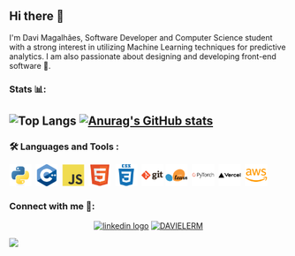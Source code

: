 ## Hi there 👋
I'm Davi Magalhães, Software Developer and Computer Science student with a strong interest in utilizing Machine Learning techniques for predictive analytics. I am also passionate about designing and developing front-end software 🤠.

### Stats 📊:
![Top Langs](https://github-readme-stats.vercel.app/api/top-langs/?username=CS-DaviMagalhaes&layout=compact&hide=cmake,c)
[![Anurag's GitHub stats](https://github-readme-stats.vercel.app/api?username=CS-DaviMagalhaes)](https://github.com/anuraghazra/github-readme-stats)
--- 
### :hammer_and_wrench: Languages and Tools :
<div>
  <img src="https://github.com/devicons/devicon/blob/master/icons/python/python-original.svg" title="Python" alt="Python" width="40" height="40"/>&nbsp;
  <img src="https://github.com/devicons/devicon/blob/master/icons/cplusplus/cplusplus-original.svg" title="CPP" alt="CPP" width="40" height="40"/>&nbsp;
  <img src="https://github.com/devicons/devicon/blob/master/icons/javascript/javascript-original.svg" title="JavaScript" alt="JavaScript" width="40" height="40"/>&nbsp;
  <img src="https://github.com/devicons/devicon/blob/master/icons/html5/html5-original.svg" title="HTML5" alt="HTML" width="40" height="40"/>&nbsp;
  <img src="https://github.com/devicons/devicon/blob/master/icons/css3/css3-plain-wordmark.svg" title="CSS3" alt="CSS3" width="40" height="40"/>&nbsp;
  <img src="https://github.com/devicons/devicon/blob/master/icons/git/git-original-wordmark.svg" title="Git" **alt="Git" width="40" height="40"/>
  <img src="https://github.com/devicons/devicon/blob/master/icons/scikitlearn/scikitlearn-original.svg" title="Scikit-Learn" alt="Scikit-Learn" width="40" height="40"/>&nbsp;
  <img src="https://github.com/devicons/devicon/blob/master/icons/pytorch/pytorch-original-wordmark.svg" title="Pythorch" alt="Pythorch" width="40" height="40"/>&nbsp;
  <img src="https://github.com/devicons/devicon/blob/master/icons/vercel/vercel-original-wordmark.svg" title="Vercel" alt="Vercel" width="40" height="40"/>&nbsp;
  <img src="https://github.com/devicons/devicon/blob/master/icons/amazonwebservices/amazonwebservices-plain-wordmark.svg" title="AWS" alt="AWS" width="40" height="40"/>&nbsp;
</div>

### Connect with me 🤝:
<div align="center">
<a href="https://www.linkedin.com/in/davi-eler-magalhaes-63a100235/" target="blank"><img src="https://raw.githubusercontent.com/maurodesouza/profile-readme-generator/master/src/assets/icons/social/linkedin/default.svg" width="40" height="40" alt="linkedin logo"  /></a>
<a href="https://www.codedex.io/@DAVIELERM" target="blank"><img src="https://github.com/user-attachments/assets/f590eb81-1c99-4dde-a0c7-7c2503a4e8b9" alt="DAVIELERM" height="40" width="40" /></a>
</div>

![](https://komarev.com/ghpvc/?username=CS-DaviMagalhaes&color=blue)
